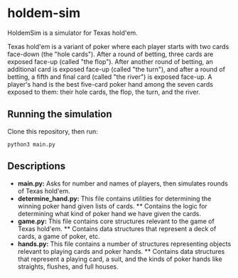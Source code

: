 # holdem-sim

HoldemSim is a simulator for Texas hold'em.

Texas hold'em is a variant of poker where each player starts with two cards face-down (the "hole cards").
After a round of betting, three cards are exposed face-up (called "the flop"). After another round of
betting, an additional card is exposed face-up (called "the turn"), and after a round of betting, a fifth
and final card (called "the river") is exposed face-up. A player's hand is the best five-card poker hand
among the seven cards exposed to them: their hole cards, the flop, the turn, and the river.

## Running the simulation

Clone this repository, then run:

``python3 main.py``

## Descriptions

* **main.py:** Asks for number and names of players, then simulates rounds of Texas hold'em.
* **determine_hand.py:** This file contains utilities for determining the winning poker hand given lists of cards.
** Contains the logic for determining what kind of poker hand we have given the cards.
* **game.py:** This file contains core structures relevant to the game of Texas hold'em.
** Contains data structures that represent a deck of cards, a game of poker, etc.
* **hands.py:** This file contains a number of structures representing objects relevant to playing cards and poker hands.
** Contains data structures that represent a playing card, a suit, and the kinds of poker hands like straights, flushes, and full houses.
